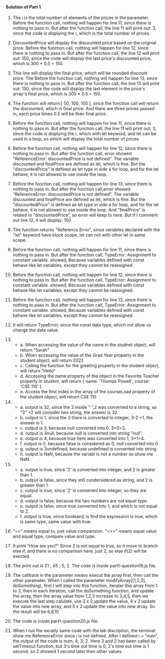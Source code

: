 #### Solution of Part 1 ####

1. The i is the total number of elements of the prices in the parameter. Before the function call, nothing will happen for line 11, since there is nothing to pass in. But after the function call, the line 11 will print out: 3, since the code is displying the i, which is the total number of prices.

1. DiscountedPrice will display the discounted price based on the orignial price. Before the function call, nothing will happen for line 12, since there is nothing to pass in. But after the function call, the line 12 will print out: 150, since the code will display the last price's discounted price, which is 300 * 0.5 = 150.

1. This line will display the final price, which will be rounded discount price. The Before the function call, nothing will happen for line 13, since there is nothing to pass in. But after the function call, the line 13 will print out: 150, since the code will display the last element in the price's array's final price, which is  300 * 0.5 = 150.

4. The function will return:[ 50, 100, 150 ], since the function call will return the discounted, which is final price. And there are three prices passed in, each price times 0.5 will be their final price.

5. Before the function call, nothing will happen for line 11, since there is nothing to pass in. But after the function call, the line 11 will print out: 3, since the code is displying the i, which with let keyword, and let can be used in a loop, so which will display the total number of prices.

6. Before the function call, nothing will happen for line 12, since there is nothing to pass in. But after the function call, error showed  "ReferenceError: discountedPrice is not defined". The variable discounted and finalPrice are defined as let, which is fine. But the "discountedPrice" is defined as let type in side a for loop, and for the let behave, it is not allowed to use inside the loop.  

7. Before the function call, nothing will happen for line 13, since there is nothing to pass in. But after the function call,error showed  "ReferenceError: discountedPrice is not defined". The variable discounted and finalPrice are defined as let, which is fine. But the "discountedPrice" is defined as let type in side a for loop, and for the let behave, it is not allowed to use inside the loop. And "finalPrice" is related to "discountedPrice", so error will keep to here. But if I comment out line 12, it will display: 150

8. The function returns "Reference Error", since variables declared with the "let" keyword have block scope, let can not with other let in same scope.   

9. Before the function call, nothing will happen for line 11, since there is nothing to pass in. But after the function call, TypeError: Assignment to constant variable. showed, Because variables defined with const behave like let variables, except they cannot be reassigned.

10. Before the function call, nothing will happen for line 12, since there is nothing to pass in. But after the function call, TypeError: Assignment to constant variable. showed, Because variables defined with const behave like let variables, except they cannot be reassigned.

11. Before the function call, nothing will happen for line 13, since there is nothing to pass in. But after the function call, TypeError: Assignment to constant variable. showed, Because variables defined with const behave like let variables, except they cannot be reassigned.

12. It will return TypeError, since the const data type, which not allow us change the data value. 

13. - a. When accessing the value of the name in the studnet object, will return "Sarah"
    - b. When accessing the value of the Grad Year property in the student object, will return 2022
    - c. Calling the function for the greeting property in the student object, will return "Hello"
    - d. Accessing the name property of the object in the Favorite Teacher property in student, will return { name: 'Thomas Powell', course: 'CSE 110' }
    - e. Access the first index in the array of the courseLoad property of the student object, will return CSE 110
    
14. - a. output is 32, since the 3 inside " ",2 was converted to a string, so "3" +2 will consider two string, the answer is 32.
    - b. output is 1, since the 3 there is converted to integer, 3-2 =1, the answer is 1.
    - c. output is 3, because null converted into 0. 3+0=3.
    - d. output is 3null, because null is converted into string "null".
    - e. output is 4, because true here was converted into 1, 3+1=4.
    - f. output is 0, because false is considered as 0, null converted into 0.
    - g. output is 3undefined, because undefined is converted into string.
    - h. output is NaN, because the variabl is not a number so show me NaN. 
    
15. - a. output is true, since '2' is converted into integer, and 2 is greater than 1.
    - b. output is false, since they still condersidered as string, and 2 is greater than 1.
    - c. output is true, since '2' is converted into integer, so they are equal.
    - d. output is false, because the two numbers are not equal type.
    - e. output is false, since true converted into 1, and which is not equal to 2.
    - f. output is true, since boolean() is find the expression is true, which is same type, same value with true. 
    
16.  "==" means equal to, just value comparision. "===" means equal value and equal type, compare value and type.

17. It print "How are you?" Since 2 is not equal to true, so it move to branch else if, and there is no comparison here, just 2, so else if(2) will be exected. 

18. The print out is 21 ; 45 ; 5; 2. The code is inside part1-question18.js file.

19. The callback in the parameter means execut the array first, then call the other parameter. When I called the parameter modifyArray([1,2,3], doSomething), first I will step into this function, iterater this array from 1 to 3, then in each iteration, call the doSomething function, and update the array, then the array value from 1,2,3 increase to 3,4,5, then we execute the last step calulate, use 3 x 2,update the value, 4 x 2 update the value into new array, and 5 x 2 update the value into new array. So the result will be 6,8,10

20. The code is inside part1-question20.js file.

21. When I run the excatly same code with the lab discription, the terminal show me ReferenceError since i is not defined. After I defined i = "num", the output of the code is num; 4; 3; 2.
Here 3 and 2 has been called by setTimeout function, but 3's time out time is 0, 2's time out time is 1 second, so 2 showed 1 second later then other values.



